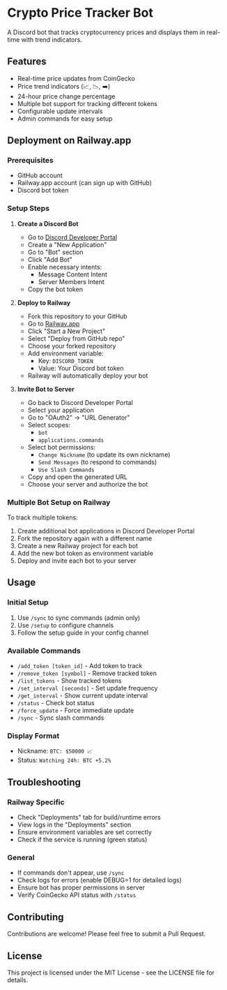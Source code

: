 # Crypto Price Tracker Bot

A Discord bot that tracks cryptocurrency prices and displays them in real-time with trend indicators.

## Features
- Real-time price updates from CoinGecko
- Price trend indicators (📈, 📉, ➡️)
- 24-hour price change percentage
- Multiple bot support for tracking different tokens
- Configurable update intervals
- Admin commands for easy setup

## Deployment on Railway.app

### Prerequisites
- GitHub account
- Railway.app account (can sign up with GitHub)
- Discord bot token

### Setup Steps

1. **Create a Discord Bot**
   - Go to [Discord Developer Portal](https://discord.com/developers/applications)
   - Create a "New Application"
   - Go to "Bot" section
   - Click "Add Bot"
   - Enable necessary intents:
     - Message Content Intent
     - Server Members Intent
   - Copy the bot token

2. **Deploy to Railway**
   - Fork this repository to your GitHub
   - Go to [Railway.app](https://railway.app)
   - Click "Start a New Project"
   - Select "Deploy from GitHub repo"
   - Choose your forked repository
   - Add environment variable:
     - Key: `DISCORD_TOKEN`
     - Value: Your Discord bot token
   - Railway will automatically deploy your bot

3. **Invite Bot to Server**
   - Go back to Discord Developer Portal
   - Select your application
   - Go to "OAuth2" → "URL Generator"
   - Select scopes:
     - `bot`
     - `applications.commands`
   - Select bot permissions:
     - `Change Nickname` (to update its own nickname)
     - `Send Messages` (to respond to commands)
     - `Use Slash Commands`
   - Copy and open the generated URL
   - Choose your server and authorize the bot

### Multiple Bot Setup on Railway
To track multiple tokens:
1. Create additional bot applications in Discord Developer Portal
2. Fork the repository again with a different name
3. Create a new Railway project for each bot
4. Add the new bot token as environment variable
5. Deploy and invite each bot to your server

## Usage

### Initial Setup
1. Use `/sync` to sync commands (admin only)
2. Use `/setup` to configure channels
3. Follow the setup guide in your config channel

### Available Commands
- `/add_token [token_id]` - Add token to track
- `/remove_token [symbol]` - Remove tracked token
- `/list_tokens` - Show tracked tokens
- `/set_interval [seconds]` - Set update frequency
- `/get_interval` - Show current update interval
- `/status` - Check bot status
- `/force_update` - Force immediate update
- `/sync` - Sync slash commands

### Display Format
- Nickname: `BTC: $50000 📈`
- Status: `Watching 24h: BTC +5.2%`

## Troubleshooting

### Railway Specific
- Check "Deployments" tab for build/runtime errors
- View logs in the "Deployments" section
- Ensure environment variables are set correctly
- Check if the service is running (green status)

### General
- If commands don't appear, use `/sync`
- Check logs for errors (enable DEBUG=1 for detailed logs)
- Ensure bot has proper permissions in server
- Verify CoinGecko API status with `/status`

## Contributing
Contributions are welcome! Please feel free to submit a Pull Request.

## License
This project is licensed under the MIT License - see the LICENSE file for details.

